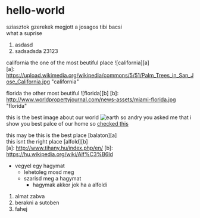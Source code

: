 # hello-world
sziasztok gzerekek megjott a josagos tibi bacsi  
what a suprise

1. asdasd
2. sadsadsda
  23123  

california the one of the most beutiful place ![california][a]  
[a]: https://upload.wikimedia.org/wikipedia/commons/5/51/Palm_Trees_in_San_Jose_California.jpg "california"

florida the other most beutiful ![florida][b]
[b]: http://www.worldpropertyjournal.com/news-assets/miami-florida.jpg "florida" 

this is the best image about our world ![earth](http://flatplanet.sourceforge.net/maps/images/earth.jpg "earth")
so andry you asked me that i show you best palce of our home so [checked this](https://en.wikipedia.org/wiki/Hungary) 

this may be this is the best place [balaton][a]  
this isnt the right place [alfold][b]  
[a]: http://www.tihany.hu/index.php/en/
[b]: https://hu.wikipedia.org/wiki/Alf%C3%B6ld

* vegyel egy hagymat
  * lehetoleg mosd meg
  * szarisd meg a hagymat
    * hagymak akkor jok ha a alfoldi

1. almat 
  zabva
2. berakni a sutoben
3. fahej
  

